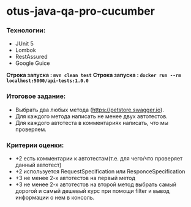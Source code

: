 # otus-java-qa-pro-cucumber

### Технологии:
- JUnit 5
- Lombok
- RestAssured
- Google Guice

**Строка запуска : `mvn clean test`**
**Строка запуска : `docker run --rm localhost:5000/api-tests:1.0.0`**


### Итоговое задание:
- Выбрать два любых метода (https://petstore.swagger.io).
- Для каждого метода написать не менее двух автотестов.
- Для каждого автотеста в комментариях написать, что мы проверяем.


### Критерии оценки:
- +2 есть комментарии к автотестам(т.е. для чего/что проверяет данный автотест)
- +2 используется RequestSpecification или ResponceSpecification
- +3 не менее 2-х автотестов на первый метод
- +3 не менее 2-х автотестов на второй метод выбрать самый дорогой и самый дешевый курс при помощи filter и вывод информации о нем в консоль.